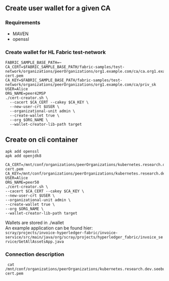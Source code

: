 ## Create user wallet for a given CA

### Requirements
  * MAVEN
  * openssl  
  
### Create wallet for HL Fabric test-network
```
FABRIC_SAMPLE_BASE_PATH=~
CA_CERT=$FABRIC_SAMPLE_BASE_PATH/fabric-samples/test-network/organizations/peerOrganizations/org1.example.com/ca/ca.org1.example.com-cert.pem
CA_KEY=$FABRIC_SAMPLE_BASE_PATH/fabric-samples/test-network/organizations/peerOrganizations/org1.example.com/ca/priv_sk
USER=Alice
ORG_NAME=peer42MSP
./cert-creator.sh \
  --cacert $CA_CERT --cakey $CA_KEY \
  --new-user-crt $USER \
  --organizational-unit admin \
  --create-wallet true \
  --org $ORG_NAME \
  --wallet-creator-lib-path target
```

## Create on cli container


```
apk add openssl
apk add openjdk8

CA_CERT=/mnt/conf/organizations/peerOrganizations/kubernetes.research.dev.seeburger.de/ca/ca.kubernetes.research.dev.seeburger.de-cert.pem
CA_KEY=/mnt/conf/organizations/peerOrganizations/kubernetes.research.dev.seeburger.de/ca/priv_sk
USER=Alice
ORG_NAME=peer50
./cert-creator.sh \
--cacert $CA_CERT --cakey $CA_KEY \
--new-user-crt $USER \
--organizational-unit admin \
--create-wallet true \
--org $ORG_NAME \
--wallet-creator-lib-path target
```


Wallets are stored in ./wallet  
An example application can be found hier:  
``scray/projects/invoice-hyperledger-fabric/invoice-service/src/main/java/org/scray/projects/hyperledger_fabric/invoice_service/GetAllAssetsApp.java``


### Connection description

```
 cat /mnt/conf/organizations/peerOrganizations/kubernetes.research.dev.seeburger.de/tlsca/tlsca.kubernetes.research.dev.seeburger.de-cert.pem
```
